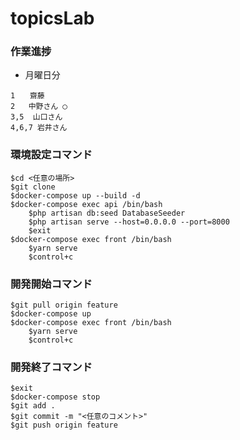 # topicsLab
### 作業進捗
* 月曜日分
```
1　　齋藤
2	中野さん ◯
3,5	 山口さん
4,6,7 岩井さん
```
### 環境設定コマンド
```
$cd <任意の場所>
$git clone 
$docker-compose up --build -d
$docker-compose exec api /bin/bash
    $php artisan db:seed DatabaseSeeder
    $php artisan serve --host=0.0.0.0 --port=8000
    $exit
$docker-compose exec front /bin/bash
    $yarn serve
    $control+c
```
### 開発開始コマンド
```
$git pull origin feature
$docker-compose up
$docker-compose exec front /bin/bash
    $yarn serve
    $control+c
```
### 開発終了コマンド
```
$exit
$docker-compose stop
$git add .
$git commit -m "<任意のコメント>"
$git push origin feature
```